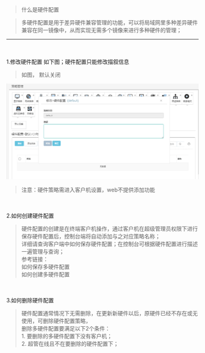 <blockquote class="info">
	什么是硬件配置
</blockquote> 

<blockquote class="success">
多硬件配置是用于差异硬件兼容管理的功能，可以将局域网里多种差异硬件兼容在同一镜像中，从而实现无需多个镜像来进行多种硬件的管理；
</blockquote> 

* * * * * 
</br></br>
1.修改硬件配置
如下图；硬件配置只能修改描叙信息
<blockquote class="success">
如图， 默认关闭
</blockquote> 

![](../../images/screenshot_1526038232956.png)
 
<blockquote class="warning">
注意：硬件策略需进入客户机设置，web不提供添加功能
</blockquote> 

</br></br>
2.如何创建硬件配置 
<blockquote class="success">
硬件配置的创建是在终端客户机操作，通过客户机在超级管理员权限下进行保存硬件配置后，控制台端将自动添加与之对应策略名称；</br>详细请查询客户端中如何保存硬件配置；在控制台可根据硬件配置进行描述一遍管理与查询；</br>
参考链接：</br>
如何保存多硬件配置</br>
如何创建多硬件配置 
</blockquote> 

</br></br>
3.如何删除硬件配置
<blockquote class="success">
硬件配置通常情况下无需删除，在更新新硬件以后，原硬件已经不存在或无使用，可删除硬件配置策略，</br>删除多硬件配置要满足以下2个条件：</br>
1.	要删除的多硬件配置下没有客户机；</br>
2.	超管在线且不在要删除的硬件配置下；
</blockquote> 